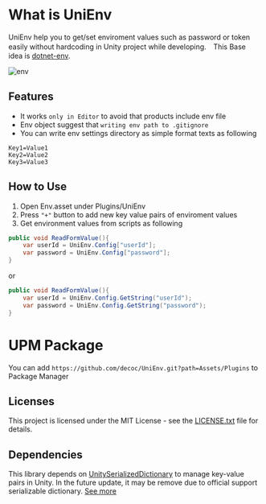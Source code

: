 # What is UniEnv

UniEnv help you to get/set enviroment values such as password or token easily without hardcoding in Unity project while developing.　This Base idea is [dotnet-env](https://github.com/tonerdo/dotnet-env).

![env](./Images/Env.png)

## Features

- It works `only in Editor` to avoid that products include env file
- Env object suggest that `writing env path to .gitignore`
- You can write env settings directory as simple format texts as following

```.env
Key1=Value1
Key2=Value2
Key3=Value3
```

## How to Use

1. Open Env.asset under Plugins/UniEnv
2. Press `"+"` button to add new key value pairs of enviroment values
3. Get environment values from scripts as following

```cs
public void ReadFormValue(){
    var userId = UniEnv.Config["userId"];
    var password = UniEnv.Config["password"];
}
```

or

```cs
public void ReadFormValue(){
    var userId = UniEnv.Config.GetString("userId");
    var password = UniEnv.Config.GetString("password");
}
```

# UPM Package

You can add `https://github.com/decoc/UniEnv.git?path=Assets/Plugins` to Package Manager

## Licenses
This project is licensed under the MIT License - see the [LICENSE.txt](./LICENSE.txt) file for details.

## Dependencies

This library depends on [UnitySerializedDictionary](https://github.com/Prastiwar/UnitySerializedDictionary) to manage key-value pairs in Unity. In the future update, it may be remove due to official support serializable dictionary. [See more](https://forum.unity.com/threads/dictionary-serialization.915947/)
